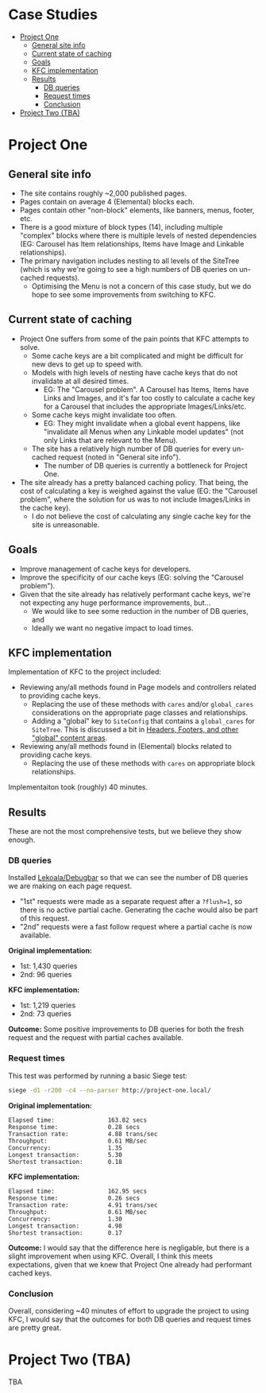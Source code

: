 # Case Studies

* [Project One](#project-one)
  * [General site info](#general-site-info)
  * [Current state of caching](#current-state-of-caching)
  * [Goals](#goals)
  * [KFC implementation](#kfc-implementation)
  * [Results](#results)
    * [DB queries](#db-queries)
    * [Request times](#request-times)
    * [Conclusion](#conclusion)
* [Project Two (TBA)](#project-two--tba-)

# Project One

## General site info

* The site contains roughly ~2,000 published pages.
* Pages contain on average 4 (Elemental) blocks each.
* Pages contain other "non-block" elements, like banners, menus, footer, etc.
* There is a good mixture of block types (14), including multiple "complex" blocks where there is multiple levels of
  nested dependencies (EG: Carousel has Item relationships, Items have Image and Linkable relationships).
* The primary navigation includes nesting to all levels of the SiteTree (which is why we're going to see a high
  numbers of DB queries on un-cached requests).
  * Optimising the Menu is not a concern of this case study, but we do hope to see some improvements from switching
  to KFC.

## Current state of caching

* Project One suffers from some of the pain points that KFC attempts to solve.
  * Some cache keys are a bit complicated and might be difficult for new devs to get up to speed with.
  * Models with high levels of nesting have cache keys that do not invalidate at all desired times.
    * EG: The "Carousel problem". A Carousel has Items, Items have Links and Images, and it's far too costly to
      calculate a cache key for a Carousel that includes the appropriate Images/Links/etc.
  * Some cache keys might invalidate too often.
    * EG: They might invalidate when a global event happens, like "invalidate all Menus when any Linkable model updates"
      (not only Links that are relevant to the Menu).
  * The site has a relatively high number of DB queries for every un-cached request (noted in "General site info").
    * The number of DB queries is currently a bottleneck for Project One.
* The site already has a pretty balanced caching policy. That being, the cost of calculating a key is weighed against
  the value (EG: the "Carousel problem", where the solution for us was to not include Images/Links in the cache key).
  * I do not believe the cost of calculating any single cache key for the site is unreasonable.

## Goals

* Improve management of cache keys for developers.
* Improve the specificity of our cache keys (EG: solving the "Carousel problem").
* Given that the site already has relatively performant cache keys, we're not expecting any huge performance
  improvements, but...
  * We would like to see some reduction in the number of DB queries, and
  * Ideally we want no negative impact to load times.

## KFC implementation

Implementation of KFC to the project included:

* Reviewing any/all methods found in Page models and controllers related to providing cache keys.
  * Replacing the use of these methods with `cares` and/or `global_cares` considerations on the appropriate page
    classes and relationships.
  * Adding a "global" key to `SiteConfig` that contains a `global_cares` for `SiteTree`. This is discussed a bit in
    [Headers, Footers, and other "global" content areas](examples.md#headers-footers-and-other--global--content-areas).
* Reviewing any/all methods found in (Elemental) blocks related to providing cache keys.
  * Replacing the use of these methods with `cares` on appropriate block relationships.

Implementaiton took (roughly) 40 minutes.

## Results

These are not the most comprehensive tests, but we believe they show enough.

### DB queries

Installed [Lekoala/Debugbar](https://github.com/lekoala/silverstripe-debugbar) so that we can see the number of DB
queries we are making on each page request.

* "1st" requests were made as a separate request after a `?flush=1`, so there is no active partial cache. Generating the
  cache would also be part of this request.
* "2nd" requests were a fast follow request where a partial cache is now available.

**Original implementation:**

* 1st: 1,430 queries
* 2nd: 96 queries

**KFC implementation:**

* 1st: 1,219 queries
* 2nd: 73 queries

**Outcome:** Some positive improvements to DB queries for both the fresh request and the request with partial caches
available.

### Request times

This test was performed by running a basic Siege test:

```bash
siege -d1 -r200 -c4 --no-parser http://project-one.local/
```

**Original implementation:**

```
Elapsed time:               163.82 secs
Response time:              0.28 secs
Transaction rate:           4.88 trans/sec
Throughput:                 0.61 MB/sec
Concurrency:                1.35
Longest transaction:        5.30
Shortest transaction:       0.18
```

**KFC implementation:**

```
Elapsed time:               162.95 secs
Response time:              0.26 secs
Transaction rate:           4.91 trans/sec
Throughput:                 0.61 MB/sec
Concurrency:                1.30
Longest transaction:        4.98
Shortest transaction:       0.17
```

**Outcome:** I would say that the difference here is negligable, but there is a slight improvement when using KFC.
Overall, I think this meets expectations, given that we knew that Project One already had performant cached keys.

### Conclusion

Overall, considering ~40 minutes of effort to upgrade the project to using KFC, I would say that the outcomes for both
DB queries and request times are pretty great.

# Project Two (TBA)

TBA
